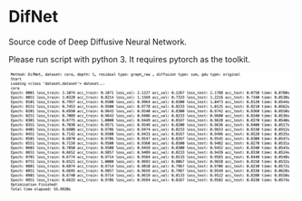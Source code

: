 # DifNet

Source code of Deep Diffusive Neural Network.

Please run script with python 3. It requires pytorch as the toolkit.

![Learning Results with depth = 1](./depth=1.png)
